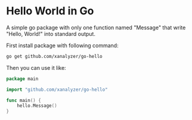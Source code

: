 # Hello World in Go
A simple go package with only one function named "Message" that write "Hello, World!" into standard output.

First install package with following command:

```bash
go get github.com/xanalyzer/go-hello
```

Then you can use it like:

```go
package main

import "github.com/xanalyzer/go-hello"

func main() {
    hello.Message()
}
```
